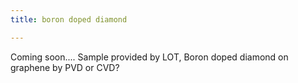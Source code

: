 ```yaml
---
title: boron doped diamond

---
```


Coming soon....
Sample provided by LOT, Boron doped diamond on graphene by PVD or CVD? 
